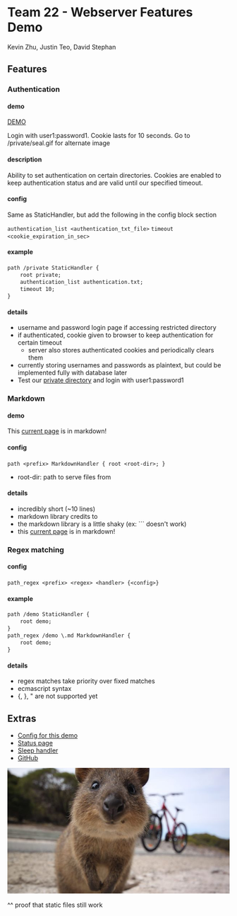 <title>Team 22</title>

# Team 22 - Webserver Features Demo

Kevin Zhu, Justin Teo, David Stephan

## Features

### Authentication

#### demo

[DEMO](/private/axolotl.jpg)

Login with user1:password1. Cookie lasts for 10 seconds. Go to /private/seal.gif for alternate image

#### description

Ability to set authentication on certain directories.
Cookies are enabled to keep authentication status and are valid until our specified timeout.

#### config

Same as StaticHandler, but add the following in the config block section

`authentication_list <authentication_txt_file>`
`timeout <cookie_expiration_in_sec>`

#### example

	path /private StaticHandler {
		root private;
		authentication_list authentication.txt;
		timeout 10;
	}

#### details

- username and password login page if accessing restricted directory
- if authenticated, cookie given to browser to keep authentication for certain timeout
	- server also stores authenticated cookies and periodically clears them
- currently storing usernames and passwords as plaintext, but could be implemented fully with database later
- Test our [private directory](/private/axolotl.jpg) and login with user1:password1

### Markdown

#### demo

This [current page](demo.md) is in markdown!

#### config

`path <prefix> MarkdownHandler { root <root-dir>; }`

- root-dir: path to serve files from

#### details

- incredibly short (~10 lines)
- markdown library credits to 
- the markdown library is a little shaky (ex: \`\`\` doesn't work)
- this [current page](demo.md) is in markdown!


### Regex matching

#### config

`path_regex <prefix> <regex> <handler> {<config>}`

#### example


	path /demo StaticHandler {
		root demo;
	}
	path_regex /demo \.md MarkdownHandler {
		root demo;
	}

#### details

- regex matches take priority over fixed matches
- ecmascript syntax
- {, }, " are not supported yet

## Extras

- [Config for this demo](democonfig)
- [Status page](/status)
- [Sleep handler](/zzz)
- [GitHub](https://github.com/UCLA-CS130/Team22)


![alt text](quokka.jpg "Logo Title Text 1")

^^ proof that static files still work